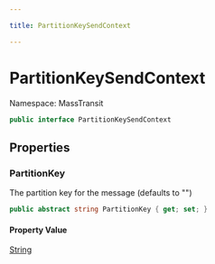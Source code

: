 ```yaml
---

title: PartitionKeySendContext

---
```


# PartitionKeySendContext

Namespace: MassTransit

```csharp
public interface PartitionKeySendContext
```

## Properties

### **PartitionKey**

The partition key for the message (defaults to "")

```csharp
public abstract string PartitionKey { get; set; }
```

#### Property Value

[String](https://learn.microsoft.com/en-us/dotnet/api/system.string)<br/>
